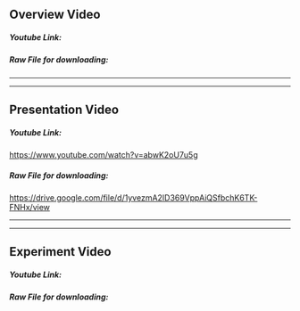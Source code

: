 ## Overview Video
##### Youtube Link:


##### Raw File for downloading:


---
---
## Presentation Video
##### Youtube Link:
https://www.youtube.com/watch?v=abwK2oU7u5g

##### Raw File for downloading:
https://drive.google.com/file/d/1yvezmA2ID369VppAiQSfbchK6TK-FNHx/view

---
---
## Experiment Video
##### Youtube Link:


##### Raw File for downloading: